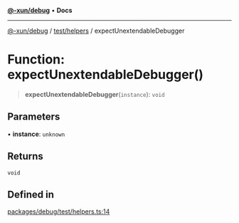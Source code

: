 [**@-xun/debug**](../../../README.md) • **Docs**

***

[@-xun/debug](../../../README.md) / [test/helpers](../README.md) / expectUnextendableDebugger

# Function: expectUnextendableDebugger()

> **expectUnextendableDebugger**(`instance`): `void`

## Parameters

• **instance**: `unknown`

## Returns

`void`

## Defined in

[packages/debug/test/helpers.ts:14](https://github.com/Xunnamius/xscripts/blob/d2db4f15931b0a090468a7f632e37a6ee627b667/packages/debug/test/helpers.ts#L14)
